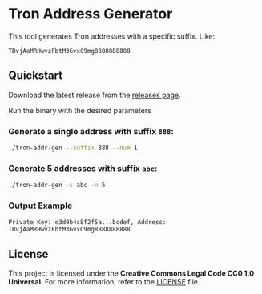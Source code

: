 # Tron Address Generator

This tool generates Tron addresses with a specific suffix. Like:
```plaintext
TBvjAaMRHwvzFbtM3GvxC9mg8888888888
```

## Quickstart
Download the latest release from the [releases page](https://github.com/iFurySt/nice-tron-address/releases).

Run the binary with the desired parameters

### Generate a single address with suffix `888`:
```bash
./tron-addr-gen --suffix 888 --num 1
```

### Generate 5 addresses with suffix `abc`:
```bash
./tron-addr-gen -s abc -n 5
```

### Output Example
```plaintext
Private Key: e3d9b4c8f2f5a...bcdef, Address: TBvjAaMRHwvzFbtM3GvxC9mg8888888888
```

## License
This project is licensed under the **Creative Commons Legal Code CC0 1.0 Universal**. For more information, refer to the [LICENSE](LICENSE) file.
